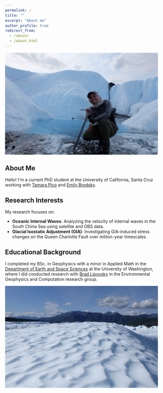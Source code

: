```yaml
---
permalink: /
title: ""
excerpt: "About me"
author_profile: true
redirect_from: 
  - /about/
  - /about.html
---
```


![Image of me crouched down with an ice axe on the Matanuska Glacier](images/mat1.JPG)

## About Me

Hello! I'm a current PhD student at the University of California, Santa Cruz working with [Tamara Pico](https://tamarapico.github.io/) and [Emily Brodsky](https://seismo.sites.ucsc.edu/emily-brodsky/). 

## Research Interests

My research focuses on:

- **Oceanic Internal Waves**: Analyzing the velocity of internal waves in the South China Sea using satellite and OBS data.
- **Glacial Isostatic Adjustment (GIA)**: Investigating GIA-induced stress changes on the Queen Charlotte Fault over miliion-year timescales.

## Educational Background

I completed my BSc. in Geophysics with a minor in Applied Math in the [Department of Earth and Space Sciences](https://www.ess.washington.edu/) at the University of Washington, where I did conducted research with [Brad Lipovsky](https://bradlipovsky.github.io/) in the Environmental Geophysics and Computation research group.

![Image a section of the Matanuska Glacier](images/DSCF6029.jpg)

